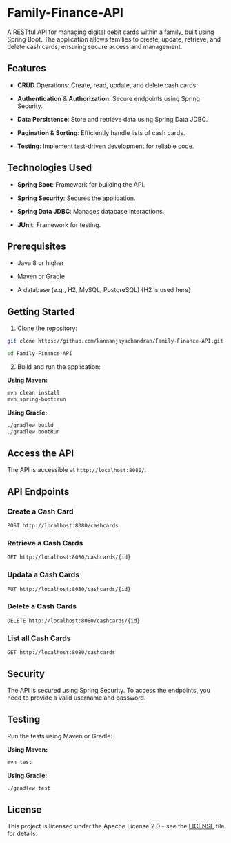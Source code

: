# Family-Finance-API

A RESTful API for managing digital debit cards within a family, built using Spring Boot. 
The application allows families to create, update, retrieve, and delete cash cards, ensuring secure 
access and management.

## Features
- **CRUD** Operations: Create, read, update, and delete cash cards.

- **Authentication** & **Authorization**: Secure endpoints using Spring Security.

- **Data Persistence**: Store and retrieve data using Spring Data JDBC.

- **Pagination & Sorting**: Efficiently handle lists of cash cards.

- **Testing**: Implement test-driven development for reliable code.

## Technologies Used

- **Spring Boot**: Framework for building the API.

- **Spring Security**: Secures the application.

- **Spring Data JDBC**: Manages database interactions.

- **JUnit**: Framework for testing.

## Prerequisites
- Java 8 or higher

- Maven or Gradle

- A database (e.g., H2, MySQL, PostgreSQL) {H2 is used here}

## Getting Started

1. Clone the repository:

```bash
git clone https://github.com/kannanjayachandran/Family-Finance-API.git

cd Family-Finance-API
``` 

2. Build and run the application:

**Using Maven:**

```bash
mvn clean install
mvn spring-boot:run
```

**Using Gradle:**

```bash
./gradlew build
./gradlew bootRun
```

## Access the API

The API is accessible at `http://localhost:8080/`.

## API Endpoints

### Create a Cash Card

```http
POST http://localhost:8080/cashcards
```

### Retrieve a Cash Cards

```http
GET http://localhost:8080/cashcards/{id}
```

### Updata a Cash Cards

```http
PUT http://localhost:8080/cashcards/{id}
```

### Delete a Cash Cards

```http
DELETE http://localhost:8080/cashcards/{id}
```

### List all Cash Cards

```http
GET http://localhost:8080/cashcards
```

## Security

The API is secured using Spring Security. To access the endpoints, you need to provide a valid 
username and password. 

## Testing

Run the tests using Maven or Gradle:

**Using Maven:**

```bash
mvn test
```

**Using Gradle:**

```bash
./gradlew test
```

## License

This project is licensed under the Apache License 2.0 - see the [LICENSE](LICENSE) file for details.
